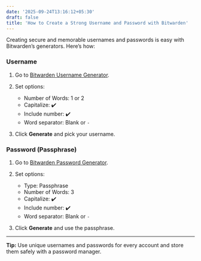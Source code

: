 ```yaml
---
date: '2025-09-24T13:16:12+05:30'
draft: false
title: 'How to Create a Strong Username and Password with Bitwarden'
---
```


Creating secure and memorable usernames and passwords is easy with Bitwarden’s generators. Here’s how:

### Username

1. Go to [Bitwarden Username Generator](https://bitwarden.com/username-generator/#username-generator).
2. Set options:
   
   * Number of Words: 1 or 2
   * Capitalize: ✔️
   * Include number: ✔️
   * Word separator: Blank or `-`
4. Click **Generate** and pick your username.

### Password (Passphrase)

1. Go to [Bitwarden Password Generator](https://bitwarden.com/password-generator/#password-generator).
2. Set options:

   * Type: Passphrase
   * Number of Words: 3
   * Capitalize: ✔️
   * Include number: ✔️
   * Word separator: Blank or `-`
3. Click **Generate** and use the passphrase.

---

**Tip:** Use unique usernames and passwords for every account and store them safely with a password manager.
